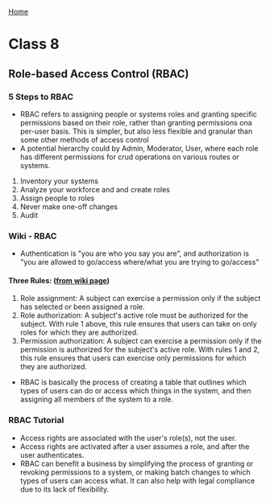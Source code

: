 [Home](../README.md)

# Class 8

## Role-based Access Control (RBAC)

### 5 Steps to RBAC

- RBAC refers to assigning people or systems roles and granting specific permissions based on their role, rather than granting permissions ona per-user basis. This is simpler, but also less flexible and granular than some other methods of access control
- A potential hierarchy could by Admin, Moderator, User, where each role has different permissions for crud operations on various routes or systems.

1. Inventory your systems
2. Analyze your workforce and and create roles
3. Assign people to roles
4. Never make one-off changes
5. Audit

### Wiki - RBAC

- Authentication is "you are who you say you are", and authorization is "you are allowed to go/access where/what you are trying to go/access"

#### Three Rules: ([from wiki page](https://en.wikipedia.org/wiki/Role-based_access_control))

  1. Role assignment: A subject can exercise a permission only if the subject has selected or been assigned a role.
  2. Role authorization: A subject's active role must be authorized for the subject. With rule 1 above, this rule ensures that users can take on only roles for which they are authorized.
  3. Permission authorization: A subject can exercise a permission only if the permission is authorized for the subject's active role. With rules 1 and 2, this rule ensures that users can exercise only permissions for which they are authorized.

- RBAC is basically the process of creating a table that outlines which types of users can do or access which things in the system, and then assigning all members of the system to a role.

### RBAC Tutorial

- Access rights are associated with the user's role(s), not the user.
- Access rights are activated after a user assumes a role, and after the user authenticates.
- RBAC can benefit a business by simplifying the process of granting or revoking permissions to a system, or making batch changes to which types of users can access what. It can also help with legal compliance due to its lack of flexibility.
